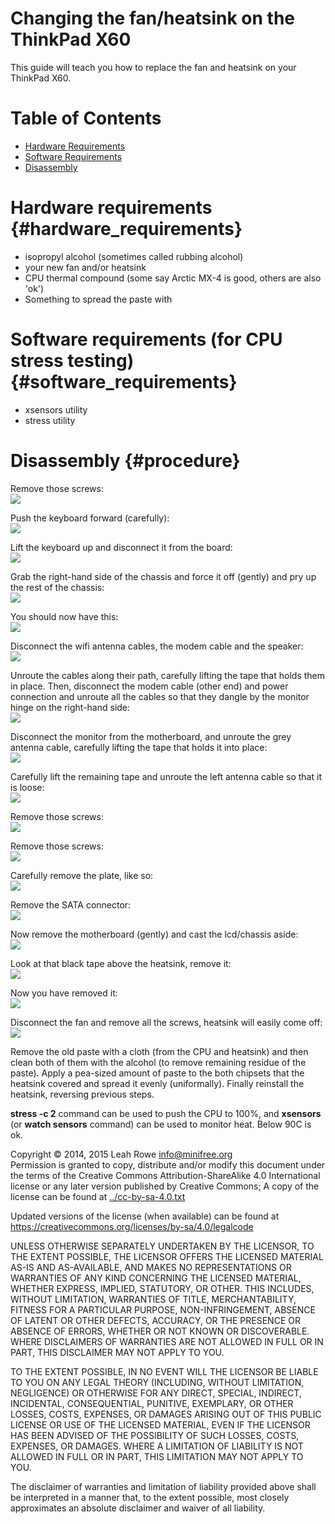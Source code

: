 
Changing the fan/heatsink on the ThinkPad X60
=============================================

This guide will teach you how to replace the fan and heatsink on your
ThinkPad X60.




Table of Contents
=================

-   [Hardware Requirements](#hardware_requirements)
-   [Software Requirements](#software_requirements)
-   [Disassembly](#procedure)



Hardware requirements {#hardware_requirements}
=====================

-   isopropyl alcohol (sometimes called rubbing alcohol)
-   your new fan and/or heatsink
-   CPU thermal compound (some say Arctic MX-4 is good, others are also
    'ok')
-   Something to spread the paste with



Software requirements (for CPU stress testing) {#software_requirements}
==============================================

-   xsensors utility
-   stress utility



Disassembly {#procedure}
===========

Remove those screws:\
![](../images/x60_heatsink/0000.jpg)

Push the keyboard forward (carefully):\
![](../images/x60_heatsink/0001.jpg)

Lift the keyboard up and disconnect it from the board:\
![](../images/x60_heatsink/0002.jpg)

Grab the right-hand side of the chassis and force it off (gently) and
pry up the rest of the chassis:\
![](../images/x60_heatsink/0003.jpg)

You should now have this:\
![](../images/x60_heatsink/0004.jpg)

Disconnect the wifi antenna cables, the modem cable and the speaker:\
![](../images/x60_heatsink/0005.jpg)

Unroute the cables along their path, carefully lifting the tape that
holds them in place. Then, disconnect the modem cable (other end) and
power connection and unroute all the cables so that they dangle by the
monitor hinge on the right-hand side:\
![](../images/x60_heatsink/0006.jpg)

Disconnect the monitor from the motherboard, and unroute the grey
antenna cable, carefully lifting the tape that holds it into place:\
![](../images/x60_heatsink/0008.jpg)

Carefully lift the remaining tape and unroute the left antenna cable so
that it is loose:\
![](../images/x60_heatsink/0009.jpg)

Remove those screws:\
![](../images/x60_heatsink/0011.jpg)

Remove those screws:\
![](../images/x60_heatsink/0012.jpg)

Carefully remove the plate, like so:\
![](../images/x60_heatsink/0013.jpg)

Remove the SATA connector:\
![](../images/x60_heatsink/0014.jpg)

Now remove the motherboard (gently) and cast the lcd/chassis aside:\
![](../images/x60_heatsink/0015.jpg)

Look at that black tape above the heatsink, remove it:\
![](../images/x60_heatsink/0016.jpg)

Now you have removed it:\
![](../images/x60_heatsink/0017.jpg)

Disconnect the fan and remove all the screws, heatsink will easily come
off:\
![](../images/x60_heatsink/0018.jpg)

Remove the old paste with a cloth (from the CPU and heatsink) and then
clean both of them with the alcohol (to remove remaining residue of the
paste). Apply a pea-sized amount of paste to the both chipsets that the
heatsink covered and spread it evenly (uniformally). Finally reinstall
the heatsink, reversing previous steps.

**stress -c 2** command can be used to push the CPU to 100%, and
**xsensors** (or **watch sensors** command) can be used to monitor heat.
Below 90C is ok.



Copyright © 2014, 2015 Leah Rowe <info@minifree.org>\
Permission is granted to copy, distribute and/or modify this document
under the terms of the Creative Commons Attribution-ShareAlike 4.0
International license or any later version published by Creative
Commons; A copy of the license can be found at
[../cc-by-sa-4.0.txt](../cc-by-sa-4.0.txt)

Updated versions of the license (when available) can be found at
<https://creativecommons.org/licenses/by-sa/4.0/legalcode>

UNLESS OTHERWISE SEPARATELY UNDERTAKEN BY THE LICENSOR, TO THE EXTENT
POSSIBLE, THE LICENSOR OFFERS THE LICENSED MATERIAL AS-IS AND
AS-AVAILABLE, AND MAKES NO REPRESENTATIONS OR WARRANTIES OF ANY KIND
CONCERNING THE LICENSED MATERIAL, WHETHER EXPRESS, IMPLIED, STATUTORY,
OR OTHER. THIS INCLUDES, WITHOUT LIMITATION, WARRANTIES OF TITLE,
MERCHANTABILITY, FITNESS FOR A PARTICULAR PURPOSE, NON-INFRINGEMENT,
ABSENCE OF LATENT OR OTHER DEFECTS, ACCURACY, OR THE PRESENCE OR ABSENCE
OF ERRORS, WHETHER OR NOT KNOWN OR DISCOVERABLE. WHERE DISCLAIMERS OF
WARRANTIES ARE NOT ALLOWED IN FULL OR IN PART, THIS DISCLAIMER MAY NOT
APPLY TO YOU.

TO THE EXTENT POSSIBLE, IN NO EVENT WILL THE LICENSOR BE LIABLE TO YOU
ON ANY LEGAL THEORY (INCLUDING, WITHOUT LIMITATION, NEGLIGENCE) OR
OTHERWISE FOR ANY DIRECT, SPECIAL, INDIRECT, INCIDENTAL, CONSEQUENTIAL,
PUNITIVE, EXEMPLARY, OR OTHER LOSSES, COSTS, EXPENSES, OR DAMAGES
ARISING OUT OF THIS PUBLIC LICENSE OR USE OF THE LICENSED MATERIAL, EVEN
IF THE LICENSOR HAS BEEN ADVISED OF THE POSSIBILITY OF SUCH LOSSES,
COSTS, EXPENSES, OR DAMAGES. WHERE A LIMITATION OF LIABILITY IS NOT
ALLOWED IN FULL OR IN PART, THIS LIMITATION MAY NOT APPLY TO YOU.

The disclaimer of warranties and limitation of liability provided above
shall be interpreted in a manner that, to the extent possible, most
closely approximates an absolute disclaimer and waiver of all liability.

